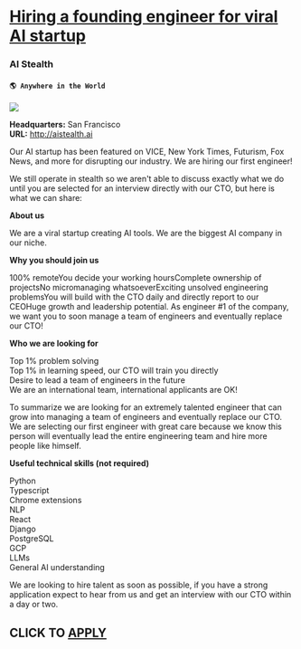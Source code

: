 # [Hiring a founding engineer for viral AI startup](https://www.remotewlb.com/apply/hiring-a-founding-engineer-for-viral-ai-startup)  
### AI Stealth  
#### `🌎 Anywhere in the World`  
![](https://we-work-remotely.imgix.net/logos/0136/8015/logo.gif?ixlib=rails-4.0.0&w=50&h=50&dpr=2&fit=fill&auto=compress)

**Headquarters:** San Francisco  
**URL:** http://aistealth.ai

Our AI startup has been featured on VICE, New York Times, Futurism, Fox News, and more for disrupting our industry. We are hiring our first engineer!

  

  
  

  

We still operate in stealth so we aren't able to discuss exactly what we do until you are selected for an interview directly with our CTO, but here is what we can share:

  

  
  

  

**About us**

  

We are a viral startup creating AI tools. We are the biggest AI company in our niche.

  

  
  

  

**Why you should join us**

  

100% remoteYou decide your working hoursComplete ownership of projectsNo micromanaging whatsoeverExciting unsolved engineering problemsYou will build with the CTO daily and directly report to our CEOHuge growth and leadership potential. As engineer #1 of the company, we want you to soon manage a team of engineers and eventually replace our CTO!

  

  
  

  

**Who we are looking for**

  

Top 1% problem solving  
Top 1% in learning speed, our CTO will train you directly  
Desire to lead a team of engineers in the future  
We are an international team, international applicants are OK!

  

  
  

  

To summarize we are looking for an extremely talented engineer that can grow into managing a team of engineers and eventually replace our CTO. We are selecting our first engineer with great care because we know this person will eventually lead the entire engineering team and hire more people like himself.

  

  
  

  

**Useful technical skills (not required)**

  

Python  
Typescript  
Chrome extensions  
NLP  
React  
Django  
PostgreSQL  
GCP  
LLMs  
General AI understanding

  

  
  

  

We are looking to hire talent as soon as possible, if you have a strong application expect to hear from us and get an interview with our CTO within a day or two.

  
## CLICK TO [APPLY](https://www.remotewlb.com/apply/hiring-a-founding-engineer-for-viral-ai-startup)

